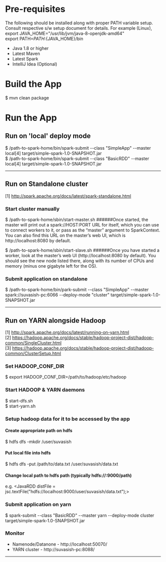 # Pre-requisites
The following should be installed along with proper PATH variable setup. Consult respective s/w setup document for details.
For example (Linux),<br />
export JAVA_HOME="/usr/lib/jvm/java-8-openjdk-amd64"<br />
export PATH=${PATH}:${JAVA_HOME}/bin

- Java 1.8 or higher
- Latest Maven
- Latest Spark
- IntelliJ Idea (Optional)

# Build the App
$ mvn clean package

# Run the App

## Run on 'local' deploy mode
$ /path-to-spark-home/bin/spark-submit --class "SimpleApp" --master local[4] target/simple-spark-1.0-SNAPSHOT.jar<br />
$ /path-to-spark-home/bin/spark-submit --class "BasicRDD" --master local[4] target/simple-spark-1.0-SNAPSHOT.jar

<hr />

## Run on Standalone cluster
[1] http://spark.apache.org/docs/latest/spark-standalone.html

### Start cluster manually
$ /path-to-spark-home/sbin/start-master.sh
######Once started, the master will print out a spark://HOST:PORT URL for itself, which you can use to connect workers to it, or pass as the “master” argument to SparkContext. You can also find this URL on the master’s web UI, which is http://localhost:8080 by default. <br />

$ /path-to-spark-home/sbin/start-slave.sh <master-spark-URL>
######Once you have started a worker, look at the master’s web UI (http://localhost:8080 by default). You should see the new node listed there, along with its number of CPUs and memory (minus one gigabyte left for the OS).

### Submit application on standalone
$ /path-to-spark-home/bin/park-submit --class "SimpleApp" --master spark://suvasish-pc:6066 --deploy-mode "cluster" target/simple-spark-1.0-SNAPSHOT.jar

<hr />

## Run on YARN alongside Hadoop
[1] http://spark.apache.org/docs/latest/running-on-yarn.html <br />
[2] https://hadoop.apache.org/docs/stable/hadoop-project-dist/hadoop-common/SingleCluster.html <br />
[3] https://hadoop.apache.org/docs/stable/hadoop-project-dist/hadoop-common/ClusterSetup.html <br />

### Set HADOOP_CONF_DIR
$ export HADOOP_CONF_DIR=/path/to/hadoop/etc/hadoop

### Start HADOOP & YARN daemons
$ start-dfs.sh <br />
$ start-yarn.sh

### Setup hadoop data for it to be accessed by the app
#### Create appropriate path on hdfs
$ hdfs dfs -mkdir /user/suvasish <br />

#### Put local file into hdfs
$ hdfs dfs -put /path/to/data.txt /user/suvasish/data.txt <br />

#### Change local path to hdfs path (typically hdfs://<namenode>:9000/path)
e.g. <JavaRDD<String> distFile = jsc.textFile("hdfs://localhost:9000/user/suvasish/data.txt");> <br />

### Submit application on yarn
$ spark-submit --class "BasicRDD" --master yarn --deploy-mode cluster target/simple-spark-1.0-SNAPSHOT.jar 

### Monitor
- Namenode/Datanone - http://localhost:50070/
- YARN cluster - http://suvasish-pc:8088/

<hr />


